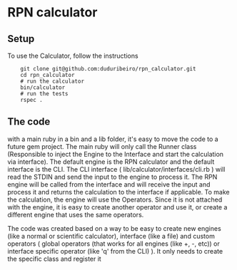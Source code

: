 # RPN calculator

## Setup
To use the Calculator, follow the instructions
```
    git clone git@github.com:duduribeiro/rpn_calculator.git
    cd rpn_calculator
    # run the calculator
    bin/calculator
    # run the tests
    rspec .
```
## The code
with a main ruby in a bin and a lib folder, it's easy to move the code to a future gem project.
The main ruby will only call the Runner class (Responsible to inject the Engine to the Interface and start the calculation via interface).
The default engine is the RPN calculator and the default interface is the CLI.
The CLI interface ( lib/calculator/interfaces/cli.rb ) will read the STDIN and send the input to the engine to process it.
The RPN engine will be called from the interface and will receive the input and process it and returns the calculation to the interface if applicable.
To make the calculation, the engine will use the Operators. Since it is not attached with the engine, it is easy to create another operator and use it, or
create a different engine that uses the same operators.

The code was created based on a way to be easy to create new engines (like a normal or scientific calculator), interface (like a file) and custom operators (
  global operators (that works for all engines (like +, -, etc)) or interface specific operator (like 'q' from the CLI)
  ). It only needs to create the specific class and register it
